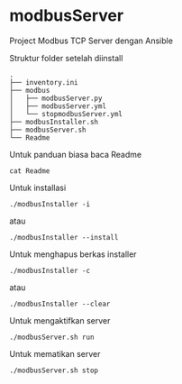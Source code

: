 # modbusServer
Project Modbus TCP Server dengan Ansible

Struktur folder setelah diinstall
```
.
├── inventory.ini
├── modbus
│   ├── modbusServer.py
│   ├── modbusServer.yml
│   └── stopmodbusServer.yml
├── modbusInstaller.sh
├── modbusServer.sh
└── Readme
```

Untuk panduan biasa baca Readme
```
cat Readme
```


Untuk installasi
```
./modbusInstaller -i
```
atau
```
./modbusInstaller --install
```


Untuk menghapus berkas installer
```
./modbusInstaller -c
```
atau
```
./modbusInstaller --clear
```


Untuk mengaktifkan server
```
./modbusServer.sh run
```


Untuk mematikan server
```
./modbusServer.sh stop
```
